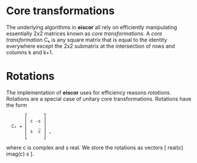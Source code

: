 # Core transformations #

The underlying algorithms in __eiscor__ all rely on efficiently
manipulating essentially 2x2 matrices known as 
_core transformations_. A _core transformation_ Cₖ is any square matrix that is equal to the identity everywhere 
except the 2x2 submatrix at the intersection of rows and columns k and k+1.

# Rotations #

The implementation of __eiscor__ uses for efficiency reasons _rotations_. Rotations are a special case of unitary core transformations. Rotations have the form

```
       ⎡      ⎤
       ⎢ c -s ⎥
  Cₖ = ⎢    _ ⎥
       ⎢ s  c ⎥ ,
       ⎣      ⎦
```
where c is complex and s real. We store the rotations as vectors [ real(c) imag(c) s ].
